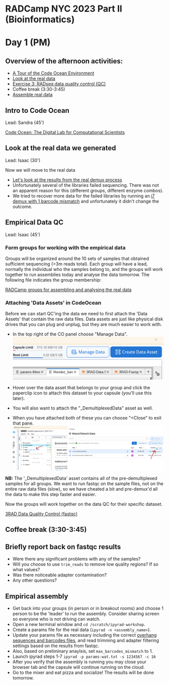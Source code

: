 # RADCamp NYC 2023 Part II (Bioinformatics)
# Day 1 (PM)

## Overview of the afternoon activities:
* [A Tour of the Code Ocean Environment](#intro-to-code-ocean)
* [Look at the real data](#Look-at-the-real-data-we-generate)
* [Exercise 3: RADseq data quality control (QC)](#empirical-data-qc)
* Coffee break (3:30-3:45)
* [Assemble real data](#Form-groups-and-assemble-real-data)

## Intro to Code Ocean
Lead: Sandra (45')

[Code Ocean: The Digital Lab for Computational Scientists](https://docs.google.com/presentation/d/17xszqJnK5aLJJhXaX3UBVFZkO2_pEpkKPUzWT8uNH-I/edit?usp=drive_link)

## Look at the real data we generated
Lead: Isaac (30')

Now we will move to the real data
* [Let's look at the results from the real demux process](Demux-Results.txt)
* Unfortunately several of the libraries failed sequencing. There was not an
apparent reason for this (different groups, different enzyme combos).
* We tried to recover more data for the failed libraries by running an
[i7 demux with 1 barcode mismatch](i7-DemuxWithMismatch.txt) and unfortunately
it didn't change the outcome.

## Empirical Data QC
Lead: Isaac (45')

### Form groups for working with the empirical data
Groups will be organized around the 10 sets of samples that obtained sufficient
sequencing (>3m reads total). Each group will have a lead, normally the individual
who the samples belong to, and the groups will work together to run assemblies
today and analyse the data tomorrow. The following file indicates the group membership:  

[RADCamp groups for assembling and analysing the real data](PartII-Groups.md)

### Attaching 'Data Assets' in CodeOcean
Before we can start QC'ing the data we need to first attach the 'Data Assets'
that contain the raw data files. Data assets are just like physical disk drives
that you can plug and unplug, but they are much easier to work with.

* In the top right of the CO panel choose "Manage Data".
![png](images/CO-ManageData.png)

* Hover over the data asset that belongs to your group and click the paperclip
icon to attach this dataset to your capsule (you'll use this later).
* You will also want to attach the "\_DemultiplexedData" asset as well.
* When you have attached both of these you can choose "\<Close" to exit that pane.
![png](images/CO-ManageDataAssets.png)

**NB:** The '\_DemultiplexedData' asset contains all of the pre-demultiplexed
samples for all groups. We want to run fastqc on the sample files, not on the
entire raw data files (slow), so we have cheated a bit and pre-demux'd all the
data to make this step faster and easier.

Now the groups will work together on the data QC for their specific dataset.

[3RAD Data Quality Control (fastqc)](fastqc-exercise.md)

## Coffee break (3:30-3:45)

## Briefly report back on fastqc results
* Were there any significant problems with any of the samples?
* Will you choose to use `trim_reads` to remove low quality regions? If so what values?
* Was there noticeable adapter contamination?
* Any other questions?

## Empirical assembly
<!--[Slide instructions to start empirical assemblies](https://eaton-lab.org/slides/radcamped)
-->
* Get back into your groups (in person or in breakout rooms) and
choose 1 person to be the 'leader' to run the assembly. Consider
sharing screen so everyone who is not driving can watch.
* Open a new terminal window and `cd /scratch/ipyrad-workshop`.
* Create a params file for the real data (`ipyrad -n <assembly_name>`).
* Update your params file as necessary including the correct
[overhang sequences and barcodes files](PartII-Groups.md), and read trimming and adapter
filtering settings based on the results from fastqc.
* Also, based on preliminary anaylsis, set `max_barcodes_mismatch` to 1.
* Launch ipyrad steps 1-7 `ipyrad -p params-wat.txt -s 1234567 -c 16`
* After you verify that the assembly is running you may close your browser tab
and the capsule will continue running on the cloud.
* Go to the mixer and eat pizza and socialize! The results will be done tomorrow.
